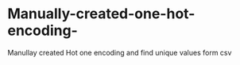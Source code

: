 # Manually-created-one-hot-encoding-
Manullay created Hot one encoding and find unique values form csv 
